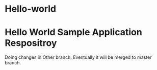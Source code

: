 # Hello-world
Hello World Sample Application Respositroy
============================================

Doing changes in Other branch. Eventually it will be merged to master branch.

